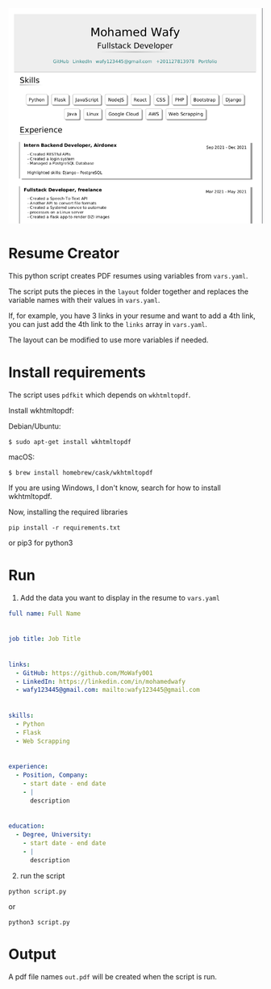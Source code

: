 ![](.not-important/demo.png)

# Resume Creator
This python script creates PDF resumes using variables from `vars.yaml`.

The script puts the pieces in the `layout` folder together and replaces the variable names with their values in `vars.yaml`.

If, for example, you have 3 links in your resume and want to add a 4th link, you can just add the 4th link to the `links` array in `vars.yaml`.

The layout can be modified to use more variables if needed.

# Install requirements
The script uses `pdfkit` which depends on `wkhtmltopdf`.

Install wkhtmltopdf:

Debian/Ubuntu:
```
$ sudo apt-get install wkhtmltopdf
```

macOS:
```
$ brew install homebrew/cask/wkhtmltopdf
```
If you are using Windows, I don't know, search for how to install wkhtmltopdf.

Now, installing the required libraries
```
pip install -r requirements.txt
```
or pip3 for python3

# Run
1. Add the data you want to display in the resume to `vars.yaml`
```yaml
full name: Full Name


job title: Job Title


links:
  - GitHub: https://github.com/MoWafy001
  - LinkedIn: https://linkedin.com/in/mohamedwafy
  - wafy123445@gmail.com: mailto:wafy123445@gmail.com


skills:
  - Python
  - Flask
  - Web Scrapping


experience:
  - Position, Company:
    - start date - end date
    - |
      description


education:
  - Degree, University:
    - start date - end date
    - |
      description

```
2. run the script
```
python script.py
```
or
```
python3 script.py
```

# Output
A pdf file names `out.pdf` will be created when the script is run.
